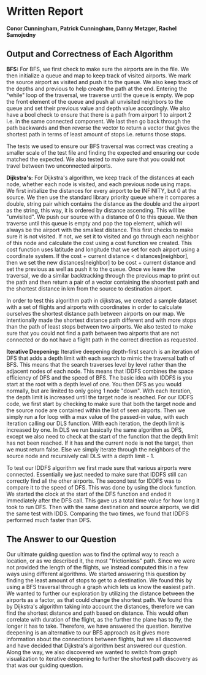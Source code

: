 # Written Report
**Conor Cunningham, Patrick Cunningham, Danny Metzger, Rachel Samojedny**
## Output and Correctness of Each Algorithm
**BFS:**
For BFS, we first check to make sure the airports are in the file. We then initialize a queue and map to keep track of visited airports. We mark the source airport as visited and push it to the queue. We also keep track of the depths and previous to help create the path at the end.  Entering the "while" loop of the traversal, we traverse until the queue is empty. We pop the front element of the queue and push all unvisited neighbors to the queue and set their previous value and depth value accordingly. We also have a bool check to ensure that there is a path from airport 1 to airport 2 i.e. in the same connected component. We last then go back through the path backwards and then reverse the vector to return a vector that gives the shortest path in terms of least amount of stops i.e. returns those stops. 

The tests we used to ensure our BFS traversal was correct was creating a smaller scale of the test file and finding the expected and ensuring our code matched the expected. We also tested to make sure that you could not travel between two unconnected airports.

**Dijkstra's:**
For Dijkstra's algorithm, we keep track of the distances at each node, whether each node is visited, and each previous node using maps. We first initialize the distances for every airport to be INFINITY, but 0 at the source.  We then use the standard library priority queue where it compares a double, string pair which contains the distance as the double and the airport as the string, this way, it is ordered by distance ascending. This will be "unvisited". We push our source with a distance of 0 to this queue. We then traverse until this queue is empty and pop the top element, which will  always be the airport with the smallest distance. This first checks to make sure it is not visited. If not, we set it to visited and go through each neighbor of this node and calculate the cost using a cost function we created. This cost function uses latitude and longitude that we set for each airport using a coordinate system. If the cost + current distance < distances[neighbor], then we set the new distances[neighbor] to be cost + current distance and set the previous as well as push it to the queue. Once we leave the traversal, we do a similar backtracking through the previous map to print out the path and then return a pair of a vector containing the shoortest path and the shortest distance in km from the source to destination airport. 

In order to test this algorithm path in dijkstras, we created a sample dataset with a set of flights and airports with coordinates in order to calculate ourselves the shortest distance path between airports on our map. We intentionally made the shortest distance path different and with more stops than the path of least stops between two airports. We also tested to make sure that you could not find a path between two airports that are not connected or do not have a flight path in the correct direction as requested.


**Iterative Deepening:**
Iterative deepening depth-first search is an iteration of DFS that adds a depth limit with each search to mimic the traversal bath of BFS. This means that the search traverses level by level rather than the adjacent nodes of each node. This means that IDDFS combines the space efficiency of DFS and the speed of BFS. The basic idea with IDDFS is you start at the root with a depth level of one. You then DFS as you would normally, but are limited to only going 1 node "down". With each iteration, the depth limit is increased until the target node is reached. For our IDDFS code, we first start by checking to make sure that both the target node and the source node are contained within the list of seen airports. Then we simply run a for loop with a max value of the passed-in value, with each iteration calling our DLS function. With each iteration, the depth limit is increased by one. In DLS we run basically the same algorithm as DFS, except we also need to check at the start of the function that the depth limit has not been reached. If it has and the current node is not the target, then we must return false. Else we simply iterate through the neighbors of the source node and recursively call DLS with a depth limit - 1.

To test our IDDFS algorithm we first made sure that various airports were connected. Essentially we just needed to make sure that IDDFS still can correctly find all the other airports. The second test for IDDFS was to compare it to the speed of DFS. This was done by using the clock function. We started the clock at the start of the DFS function and ended it immediately after the DFS call. This gave us a total time value for how long it took to run DFS. Then with the same destination and source airports, we did the same test with IDDS. Comparing the two times, we found that IDDFS performed much faster than DFS.

## The Answer to our Question
Our ultimate guiding question was to find the optimal way to reach a location, or as we described it, the most "frictionless" path. Since we were not provided the length of the flights, we instead computed this in a few ways using different algorithms. We started answering this question by finding the least amount of stops to get to a destination. We found this by using a BFS traversal through a graph which lets us know the easiest path. We wanted to further our exploration by utilizing the distance between the airports as a factor, as that could change the shortest path. We found this by Dijkstra's algorithm taking into account the distances, therefore we can find the shortest distance and path based on distance. This would often correlate with duration of the flight, as the further the plane has to fly, the longer it has to take. Therefore, we have answered the question. Iterative deepening is an alternative to our BFS approach as it gives more information about the connections between flights, but we all discovered and have decided that Dijkstra's algorithm best answered our question. Along the way, we also discovered we wanted to switch from graph visualization to iterative deepening to further the shortest path discovery as that was our guiding question.


